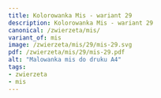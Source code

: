 ```yaml
---
title: Kolorowanka Mis - wariant 29
description: Kolorowanka Mis - wariant 29
canonical: /zwierzeta/mis/
variant_of: mis
image: /zwierzeta/mis/29/mis-29.svg
pdf: /zwierzeta/mis/29/mis-29.pdf
alt: "Malowanka mis do druku A4"
tags:
- zwierzeta
- mis
---
```

